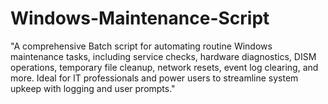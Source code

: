 # Windows-Maintenance-Script
"A comprehensive Batch script for automating routine Windows maintenance tasks, including service checks, hardware diagnostics, DISM operations, temporary file cleanup, network resets, event log clearing, and more. Ideal for IT professionals and power users to streamline system upkeep with logging and user prompts."

